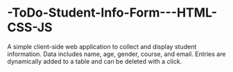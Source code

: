 # -ToDo-Student-Info-Form---HTML-CSS-JS
A simple client-side web application to collect and display student information. Data includes name, age, gender, course, and email. Entries are dynamically added to a table and can be deleted with a click.
